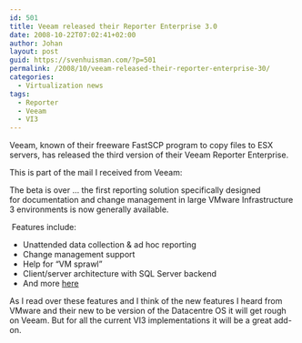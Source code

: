 ```yaml
---
id: 501
title: Veeam released their Reporter Enterprise 3.0
date: 2008-10-22T07:02:41+02:00
author: Johan
layout: post
guid: https://svenhuisman.com/?p=501
permalink: /2008/10/veeam-released-their-reporter-enterprise-30/
categories:
  - Virtualization news
tags:
  - Reporter
  - Veeam
  - VI3
---
```

Veeam, known of their freeware FastSCP program to copy files to ESX servers, has released the third version of their Veeam Reporter Enterprise.

This is part of the mail I received from Veeam:

The beta is over &#8230; the first reporting solution specifically designed for documentation and change management in large VMware Infrastructure 3 environments is now generally available.

<!--more-->

<div>
   Features include:
</div>

  * Unattended data collection & ad hoc reporting
  * Change management support
  * Help for &#8220;VM sprawl&#8221;
  * Client/server architecture with SQL Server backend 
  * And more <a href="https://https://veeam.com/vmware-esx-reporting_enterprise.html" target="_blank">here</a>

As I read over these features and I think of the new features I heard from VMware and their new to be version of the Datacentre OS it will get rough on Veeam. But for all the current VI3 implementations it will be a great add-on.